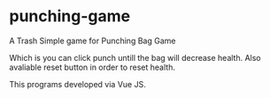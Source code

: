﻿# punching-game

A Trash Simple game for Punching Bag Game

Which is you can click punch untill the bag will decrease health. 
Also avaliable reset button in order to reset health.

This programs developed via Vue JS.
